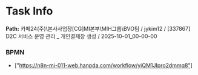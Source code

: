 # Task Info

**Path:** 카페24(주)\본사사업장\[CG]MI본부\MIH그룹\BVO팀 / jykim12 / [337867] D2C 서비스 운영 관리 _ 개인결제창 생성 / 2025-10-01_00-00-00

### BPMN
- ["https://n8n-mi-011-web.hanpda.com/workflow/yiQM1JIpro2dmmq8"]

